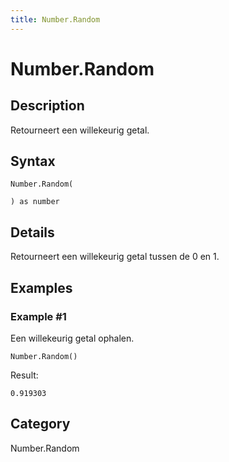 ```yaml
---
title: Number.Random
---
```


# Number.Random


## Description

Retourneert een willekeurig getal.


## Syntax

```powerquery
Number.Random(

) as number
```


## Details

Retourneert een willekeurig getal tussen de 0 en 1.


## Examples

### Example #1 
Een willekeurig getal ophalen.
```powerquery
Number.Random()
```

Result: 
```powerquery
0.919303
```




## Category
Number.Random

